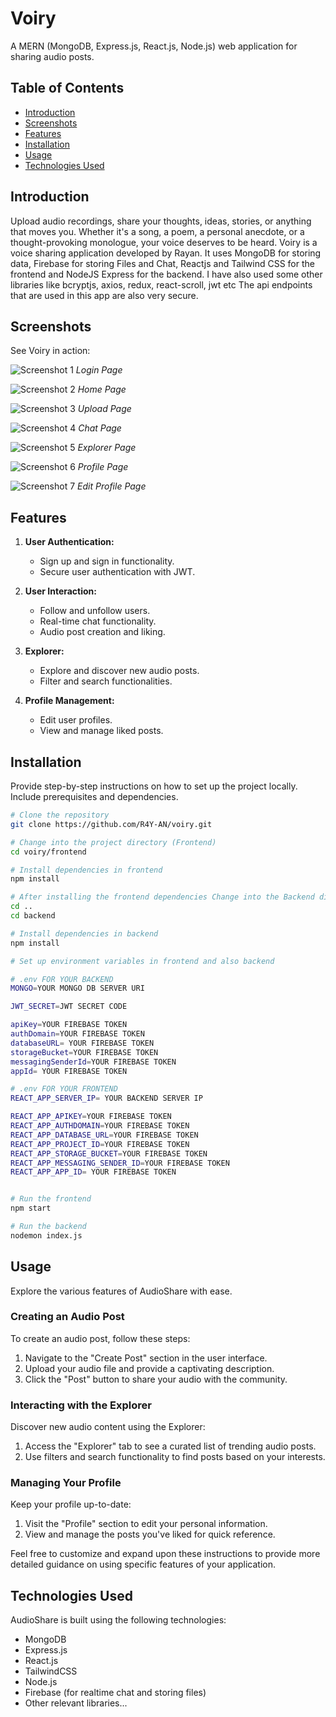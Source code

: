 # Voiry

A MERN (MongoDB, Express.js, React.js, Node.js) web application for sharing audio posts.

## Table of Contents

- [Introduction](#introduction)
- [Screenshots](#screenshots)
- [Features](#features)
- [Installation](#installation)
- [Usage](#usage)
- [Technologies Used](#technologies-used)

## Introduction

Upload audio recordings, share your thoughts, ideas, stories, or anything that moves you. Whether it's a song, a poem, a personal anecdote, or a thought-provoking monologue, your voice deserves to be heard.
Voiry is a voice sharing application developed by Rayan. It uses MongoDB for storing data, Firebase for storing Files and Chat, Reactjs and Tailwind CSS for the frontend and NodeJS Express for the backend.
I have also used some other libraries like bcryptjs, axios, redux, react-scroll, jwt etc
The api endpoints that are used in this app are also very secure.

## Screenshots

See Voiry in action:

![Screenshot 1](https://firebasestorage.googleapis.com/v0/b/voiry-webapp.appspot.com/o/Images%2Fsignin%20page.png?alt=media&token=3192ae04-d05d-4639-aced-b640cc2e28e3)
_Login Page_

![Screenshot 2](https://firebasestorage.googleapis.com/v0/b/voiry-webapp.appspot.com/o/Images%2F1.png?alt=media&token=eaa1937b-babe-4e1c-bc14-ccb86d220b9e)
_Home Page_

![Screenshot 3](https://firebasestorage.googleapis.com/v0/b/voiry-webapp.appspot.com/o/Images%2Fupload.png?alt=media&token=a2c8db94-a4f2-4d01-a52e-c78b9cb93afc)
_Upload Page_

![Screenshot 4](https://firebasestorage.googleapis.com/v0/b/voiry-webapp.appspot.com/o/Images%2Fchat.png?alt=media&token=809827bf-7dd7-42f8-9e9d-ec0478eade7f)
_Chat Page_

![Screenshot 5](https://firebasestorage.googleapis.com/v0/b/voiry-webapp.appspot.com/o/Images%2Fexplorer.png?alt=media&token=d1f9dae2-ec20-4c1a-b891-527fa6965631)
_Explorer Page_

![Screenshot 6](https://firebasestorage.googleapis.com/v0/b/voiry-webapp.appspot.com/o/Images%2Fprofile.png?alt=media&token=c8ee60e6-68b5-4eff-984b-0d20329e6ead)
_Profile Page_

![Screenshot 7](https://firebasestorage.googleapis.com/v0/b/voiry-webapp.appspot.com/o/Images%2Fediting%20profile.png?alt=media&token=706199fc-3d87-4b02-b75e-82a70a3f437d)
_Edit Profile Page_

## Features

1. **User Authentication:**

   - Sign up and sign in functionality.
   - Secure user authentication with JWT.

2. **User Interaction:**

   - Follow and unfollow users.
   - Real-time chat functionality.
   - Audio post creation and liking.

3. **Explorer:**

   - Explore and discover new audio posts.
   - Filter and search functionalities.

4. **Profile Management:**
   - Edit user profiles.
   - View and manage liked posts.

## Installation

Provide step-by-step instructions on how to set up the project locally. Include prerequisites and dependencies.

```bash
# Clone the repository
git clone https://github.com/R4Y-AN/voiry.git

# Change into the project directory (Frontend)
cd voiry/frontend

# Install dependencies in frontend
npm install

# After installing the frontend dependencies Change into the Backend directory
cd ..
cd backend

# Install dependencies in backend
npm install

# Set up environment variables in frontend and also backend

# .env FOR YOUR BACKEND
MONGO=YOUR MONGO DB SERVER URI

JWT_SECRET=JWT SECRET CODE

apiKey=YOUR FIREBASE TOKEN
authDomain=YOUR FIREBASE TOKEN
databaseURL= YOUR FIREBASE TOKEN
storageBucket=YOUR FIREBASE TOKEN
messagingSenderId=YOUR FIREBASE TOKEN
appId= YOUR FIREBASE TOKEN

# .env FOR YOUR FRONTEND
REACT_APP_SERVER_IP= YOUR BACKEND SERVER IP

REACT_APP_APIKEY=YOUR FIREBASE TOKEN
REACT_APP_AUTHDOMAIN=YOUR FIREBASE TOKEN
REACT_APP_DATABASE_URL=YOUR FIREBASE TOKEN
REACT_APP_PROJECT_ID=YOUR FIREBASE TOKEN
REACT_APP_STORAGE_BUCKET=YOUR FIREBASE TOKEN
REACT_APP_MESSAGING_SENDER_ID=YOUR FIREBASE TOKEN
REACT_APP_APP_ID= YOUR FIREBASE TOKEN


# Run the frontend
npm start

# Run the backend
nodemon index.js
```

## Usage

Explore the various features of AudioShare with ease.

### Creating an Audio Post

To create an audio post, follow these steps:

1. Navigate to the "Create Post" section in the user interface.
2. Upload your audio file and provide a captivating description.
3. Click the "Post" button to share your audio with the community.

### Interacting with the Explorer

Discover new audio content using the Explorer:

1. Access the "Explorer" tab to see a curated list of trending audio posts.
2. Use filters and search functionality to find posts based on your interests.

### Managing Your Profile

Keep your profile up-to-date:

1. Visit the "Profile" section to edit your personal information.
2. View and manage the posts you've liked for quick reference.

Feel free to customize and expand upon these instructions to provide more detailed guidance on using specific features of your application.

## Technologies Used

AudioShare is built using the following technologies:

- MongoDB
- Express.js
- React.js
- TailwindCSS
- Node.js
- Firebase (for realtime chat and storing files)
- Other relevant libraries...
